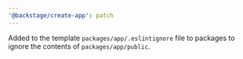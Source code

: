 ```yaml
---
'@backstage/create-app': patch
---
```


Added to the template `packages/app/.eslintignore` file to packages to ignore the contents of `packages/app/public`.
